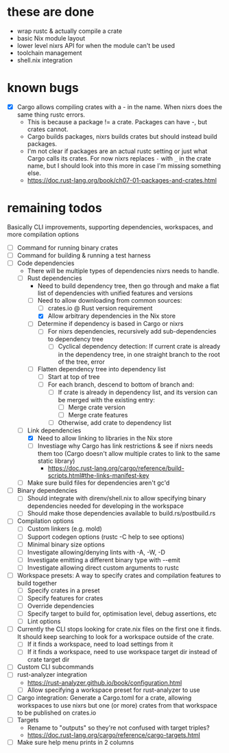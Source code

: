 # these are done

- wrap rustc & actually compile a crate
- basic Nix module layout
- lower level nixrs API for when the module can't be used
- toolchain management
- shell.nix integration



# known bugs

-[x] Cargo allows compiling crates with a - in the name. When nixrs does the same thing rustc errors.
	- This is because a package != a crate. Packages can have -, but crates cannot.
	- Cargo builds packages, nixrs builds crates but should instead build packages.
	- I'm not clear if packages are an actual rustc setting or just what Cargo calls its crates. For now nixrs replaces `-` with `_` in the crate name, but I should look into this more in case I'm missing something else.
	- https://doc.rust-lang.org/book/ch07-01-packages-and-crates.html



# remaining todos

Basically CLI improvements, supporting dependencies, workspaces, and more compilation options

-[ ] Command for running binary crates
-[ ] Command for building & running a test harness
-[ ] Code dependencies
	- There will be multiple types of dependencies nixrs needs to handle.
	-[ ] Rust dependencies
		- Need to build dependency tree, then go through and make a flat list of dependencies with unified features and versions
		-[ ] Need to allow downloading from common sources:
			-[ ] crates.io @ Rust version requirement
			-[x] Allow arbitrary dependencies in the Nix store
		-[ ] Determine if dependency is based in Cargo or nixrs
			-[ ] For nixrs dependencies, recursively add sub-dependencies to dependency tree
				-[ ] Cyclical dependency detection: If current crate is already in the dependency tree, in one straight branch to the root of the tree, error
		-[ ] Flatten dependency tree into dependency list
			-[ ] Start at top of tree
			-[ ] For each branch, descend to bottom of branch and:
				-[ ] If crate is already in dependency list, and its version can be merged with the existing entry:
					-[ ] Merge crate version
					-[ ] Merge crate features
				-[ ] Otherwise, add crate to dependency list
	-[ ] Link dependencies
		-[x] Need to allow linking to libraries in the Nix store
		-[ ] Investiage why Cargo has link restrictions & see if nixrs needs them too (Cargo doesn't allow multiple crates to link to the same static library)
			- https://doc.rust-lang.org/cargo/reference/build-scripts.html#the-links-manifest-key
	-[ ] Make sure build files for dependencies aren't gc'd
-[ ] Binary dependencies
	-[ ] Should integrate with direnv/shell.nix to allow specifying binary dependencies needed for developing in the workspace
	-[ ] Should make those dependencies available to build.rs/postbuild.rs
-[ ] Compilation options
	-[ ] Custom linkers (e.g. mold)
	-[ ] Support codegen options (rustc -C help to see options)
	-[ ] Minimal binary size options
	-[ ] Investigate allowing/denying lints with -A, -W, -D
	-[ ] Investigate emitting a different binary type with --emit
	-[ ] Investigate allowing direct custom arguments to rustc
-[ ] Workspace presets: A way to specify crates and compilation features to build together
	-[ ] Specify crates in a preset
	-[ ] Specify features for crates
	-[ ] Override dependencies
	-[ ] Specify target to build for, optimisation level, debug assertions, etc
	-[ ] Lint options
-[ ] Currently the CLI stops looking for crate.nix files on the first one it finds. It should keep searching to look for a workspace outside of the crate.
	-[ ] If it finds a workspace, need to load settings from it
	-[ ] If it finds a workspace, need to use workspace target dir instead of crate target dir
-[ ] Custom CLI subcommands
-[ ] rust-analyzer integration
	- https://rust-analyzer.github.io/book/configuration.html
	-[ ] Allow specifying a workspace preset for rust-analyzer to use
-[ ] Cargo integration: Generate a Cargo.toml for a crate, allowing workspaces to use nixrs but one (or more) crates from that workspace to be published on crates.io
-[ ] Targets
	- Rename to "outputs" so they're not confused with target triples?
	- https://doc.rust-lang.org/cargo/reference/cargo-targets.html
-[ ] Make sure help menu prints in 2 columns
